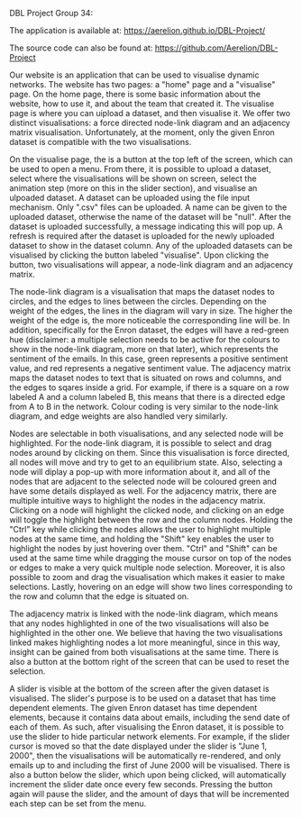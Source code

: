 DBL Project Group 34:

The application is available at: https://aerelion.github.io/DBL-Project/

The source code can also be found at: https://github.com/Aerelion/DBL-Project

Our website is an application that can be used to visualise dynamic networks. The website has two pages: a "home" page and a "visualise" page. On the home page, there is some basic information about the website, how to use it, and about the team that created it. The visualise page is where you can uipload a dataset, and then visualise it. We offer two distinct visualisations: a force directed node-link diagram and an adjacency matrix visualisation. Unfortunately, at the moment, only the given Enron dataset is compatible with the two visualisations.

On the visualise page, the is a button at the top left of the screen, which can be used to open a menu. From there, it is possible to upload a dataset, select where the visualisations will be shown on screen, select the animation step (more on this in the slider section), and visualise an ulpoaded dataset.
A dataset can be uploaded using the file input mechanism. Only ".csv" files can be uploaded. A name can be given to the uploaded dataset, otherwise the name of the dataset will be "null". After the dataset is uploaded successfully, a message indicating this will pop up. A refresh is required after the dataset is uploaded for the newly uploaded dataset to show in the dataset column. Any of the uploaded datasets can be visualised by clicking the button labeled "visualise". Upon clicking the button, two visualisations will appear, a node-link diagram and an adjacency matrix.

The node-link diagram is a visualisation that maps the dataset nodes to circles, and the edges to lines between the circles. Depending on the weight of the edges, the lines in the diagram will vary in size. The higher the weight of the edge is, the more noticeable the corresponding line will be. In addition, specifically for the Enron dataset, the edges will have a red-green hue (disclaimer: a multiple selection needs to be active for the colours to show in the node-link diagram, more on that later), which represents the sentiment of the emails. In this case, green represents a positive sentiment value, and red represents a negative sentiment value. The adjacency matrix maps the dataset nodes to text that is situated on rows and columns, and the edges to sqares inside a grid. For example, if there is a square on a row labeled A and a column labeled B, this means that there is a directed edge from A to B in the network. Colour coding is very similar to the node-link diagram, and edge weights are also handled very similarly.

Nodes are selectable in both visualisations, and any selected node will be highlighted. For the node-link diagram, it is possible to select and drag nodes around by clicking on them. Since this visualisation is force directed, all nodes will move and try to get to an equilibrium state. Also, selecting a node will diplay a pop-up with more information about it, and all of the nodes that are adjacent to the selected node will be coloured green and have some details displayed as well. For the adjacency matrix, there are multiple intuitive ways to highlight the nodes in the adjacency matrix. Clicking on a node will highlight the clicked node, and clicking on an edge will toggle the highlight between the row and the column nodes. Holding the "Ctrl" key while clicking the nodes allows the user to highlight multiple nodes at the same time, and holding the "Shift" key enables the user to highlight the nodes by just hovering over them. "Ctrl" and "Shift" can be used at the same time while dragging the mouse cursor on top of the nodes or edges to make a very quick multiple node selection. Moreover, it is also possible to zoom and drag the visualisation which makes it easier to make selections. Lastly, hovering on an edge will show two lines corresponding to the row and column that the edge is situated on.

The adjacency matrix is linked with the node-link diagram, which means that any nodes highlighted in one of the two visualisations will also be highlighted in the other one. We believe that having the two visualisations linked makes highlighting nodes a lot more meaningful, since in this way, insight can be gained from both visualisations at the same time. There is also a button at the bottom right of the screen that can be used to reset the selection.

A slider is visible at the bottom of the screen after the given dataset is visualised. The slider's purpose is to be used on a dataset that has time dependent elements. The given Enron dataset has time dependent elements, because it contains data about emails, including the send date of each of them. As such, after visualising the Enron dataset, it is possible to use the slider to hide particular network elements. For example, if the slider cursor is moved so that the date displayed under the slider is "June 1, 2000", then the visualisations will be automatically re-rendered, and only emails up to and including the first of June 2000 will be visualised. There is also a button below the slider, which upon being clicked, will automatically increment the slider date once every few seconds. Pressing the button again will pause the slider, and the amount of days that will be incremented each step can be set from the menu.
